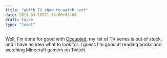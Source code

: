 ```yaml
---
title: "Which TV show to watch next"
date: 2019-03-26T21:14:00+01:00
draft: false
type: "tweet"
---
```


Well, I'm done for good with [Occupied](https://itunes.apple.com/fr/tv-season/occupied-lintégrale-des-saisons-1-2-vost/id1339687553), my list of TV series is out of stock, and
I have no idea what to look for. I guess I'm good at reading books and watching
Minecraft gamers on Twitch.
